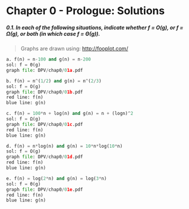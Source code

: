 Chapter 0 - Prologue: Solutions
=============================================

##### 0.1. In each of the following situations, indicate whether f = O(g), or f = Ω(g), or both (in which case f = Θ(g)).

> Graphs are drawn using: http://fooplot.com/

```py
a. f(n) = n-100 and g(n) = n-200
sol: f = Θ(g)
graph file: DPV/chap0/01a.pdf
```
```py
b. f(n) = n^(1/2) and g(n) = n^(2/3)
sol: f = O(g)
graph file: DPV/chap0/01b.pdf
red line: f(n)
blue line: g(n)
```
```py
c. f(n) = 100*n + log(n) and g(n) = n + (logn)^2
sol: f = Ω(g)
graph file: DPV/chap0/01c.pdf
red line: f(n)
blue line: g(n)
```
```py
d. f(n) = n*log(n) and g(n) = 10*n*log(10*n)
sol: f = O(g)
graph file: DPV/chap0/01d.pdf
red line: f(n)
blue line: g(n)
```
```py
e. f(n) = log(2*n) and g(n) = log(3*n)
sol: f = Θ(g)
graph file: DPV/chap0/01e.pdf
red line: f(n)
blue line: g(n)
```
